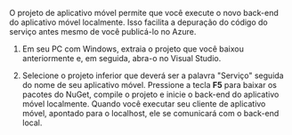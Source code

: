 ﻿

O projeto de aplicativo móvel permite que você execute o novo back-end do aplicativo móvel localmente. Isso facilita a depuração do código do serviço antes mesmo de você publicá-lo no Azure.

1. Em seu PC com Windows, extraia o projeto que você baixou anteriormente e, em seguida, abra-o no Visual Studio.

2. Selecione o projeto inferior que deverá ser a palavra "Serviço" seguida do nome de seu aplicativo móvel. Pressione a tecla **F5** para baixar os pacotes do NuGet, compile o projeto e inicie o back-end do aplicativo móvel localmente. Quando você executar seu cliente de aplicativo móvel, apontado para o localhost, ele se comunicará com o back-end local. 

<!--HONumber=49-->
